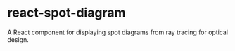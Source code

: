 # react-spot-diagram

A React component for displaying spot diagrams from ray tracing for optical design.
